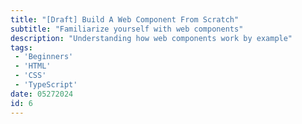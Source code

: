 ```yaml
---
title: "[Draft] Build A Web Component From Scratch"
subtitle: "Familiarize yourself with web components"
description: "Understanding how web components work by example"
tags: 
 - 'Beginners'
 - 'HTML'
 - 'CSS'
 - 'TypeScript'
date: 05272024
id: 6
---
```

